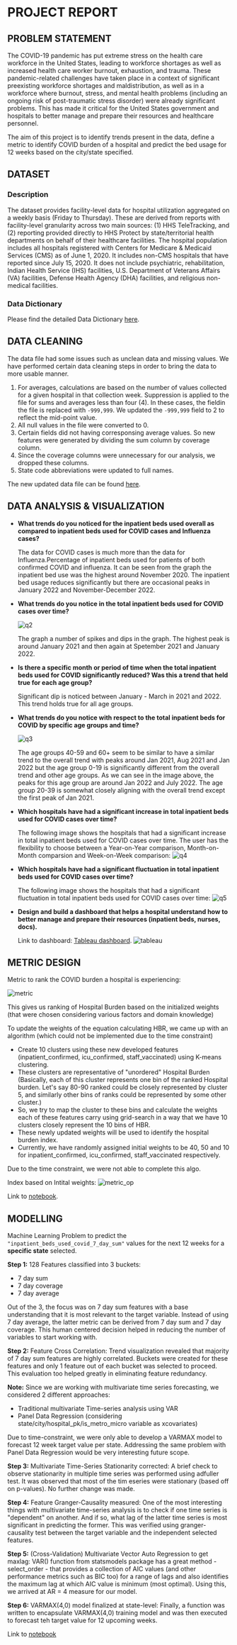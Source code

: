 # PROJECT REPORT

## PROBLEM STATEMENT

The COVID-19 pandemic has put extreme stress on the health care workforce in the United States, leading to workforce shortages as well as increased health care worker burnout, exhaustion, and trauma. These pandemic-related challenges have taken place in a context of significant preexisting workforce shortages and maldistribution, as well as in a workforce where burnout, stress, and mental health problems (including an ongoing risk of post-traumatic stress disorder) were already significant problems. This has made it critical for the United States government and hospitals to better manage and prepare their resources and healthcare personnel. 

The aim of this project is to identify trends present in the data, define a metric to identify COVID burden of a hospital and predict the bed usage for 12 weeks based on the city/state specified.

## DATASET

### Description
The dataset provides facility-level data for hospital utilization aggregated on a weekly basis (Friday to Thursday). These are derived from reports with facility-level granularity across two main sources: (1) HHS TeleTracking, and (2) reporting provided directly to HHS Protect by state/territorial health departments on behalf of their healthcare facilities. The hospital population includes all hospitals registered with Centers for Medicare & Medicaid Services (CMS) as of June 1, 2020. It includes non-CMS hospitals that have reported since July 15, 2020. It does not include psychiatric, rehabilitation, Indian Health Service (IHS) facilities, U.S. Department of Veterans Affairs (VA) facilities, Defense Health Agency (DHA) facilities, and religious non-medical facilities.

### Data Dictionary

Please find the detailed Data Dictionary [here](https://docs.google.com/spreadsheets/d/1A4rVaa1xtjPEzdTpjK58IFEsyH971xoKUanahzRE-i8/edit#gid=0).

## DATA CLEANING

The data file had some issues such as unclean data and missing values. We have performed certain data cleaning steps in order to bring the data to more usable manner.

1. For averages, calculations are based on the number of values collected for a given hospital in that collection week. Suppression is applied to the file for sums and averages less than four (4). In these cases, the fieldin the file is replaced with `-999,999`. We updated the `-999,999` field to 2 to reflect the mid-point value.
2. All null values in the file were converted to 0.
3. Certain fields did not having corresponsing average values. So new features were generated by dividing the sum column by coverage column.
4. Since the coverage columns were unnecessary for our analysis, we dropped these columns.
5. State code abbreviations were updated to full names.

The new updated data file can be found [here](https://github.com/TharunKumarReddy5/optimizers-dubstech-2023/blob/main/data/master_data.csv).

## DATA ANALYSIS & VISUALIZATION

- **What trends do you noticed for the inpatient beds used overall as compared to inpatient beds used for COVID cases and Influenza cases?** 
    
    The data for COVID cases is much more than the data for Influenza.Percentage of inpatient beds used for patients of both confirmed COVID and influenza. It can be seen from the graph the inpatient bed use was the highest around November 2020. The inpatient bed usage reduces significantly but there are occasional peaks in January 2022 and November-December 2022.

- **What trends do you notice in the total inpatient beds used for COVID cases over time?** 
    
    ![q2](https://github.com/TharunKumarReddy5/optimizers-dubstech-2023/blob/main/plots/q2.png?raw=true)
    
    The graph a number of spikes and dips in the graph. The highest peak is around January 2021 and then again at Spetember 2021 and January 2022.

- **Is there a specific month or period of time when the total inpatient beds used for COVID significantly reduced? Was this a trend that held true for each age group?**
    
    Significant dip is noticed between January - March in 2021 and 2022. This trend holds true for all age groups.

- **What trends do you notice with respect to the total inpatient beds for COVID by specific age groups and time?**
    
    ![q3](https://github.com/TharunKumarReddy5/optimizers-dubstech-2023/blob/main/plots/q3.jpg?raw=true)

    The age groups 40-59 and 60+ seem to be similar to have a similar trend to the overall trend with peaks around Jan 2021, Aug 2021 and Jan 2022 but the age group 0-19 is significantly different from the overall trend and other age groups. As we can see in the image above, the peaks for this age group are around Jan 2022 and July 2022. The age group 20-39 is somewhat closely aligning with the overall trend except the first peak of Jan 2021.

- **Which hospitals have had a significant increase in total inpatient beds used for COVID cases over time?**

    The following image shows the hospitals that had a significant increase in total inpatient beds used for COVID cases over time. The user has the flexibility to choose between a Year-on-Year comparison, Month-on-Month comparsion and Week-on-Week comparison:
    ![q4](https://github.com/TharunKumarReddy5/optimizers-dubstech-2023/blob/main/plots/q4.png?raw=true)
    

- **Which hospitals have had a significant fluctuation in total inpatient beds used for COVID cases over time?**

    The following image shows the hospitals that had a significant fluctuation in total inpatient beds used for COVID cases over time: 
    ![q5](https://github.com/TharunKumarReddy5/optimizers-dubstech-2023/blob/main/plots/q5.png?raw=true)
    

- **Design and build a dashboard that helps a hospital understand how to better manage and prepare their resources (inpatient beds, nurses, docs).** 

    Link to dashboard: [Tableau dashboard](https://public.tableau.com/app/profile/tharun.kumar.reddy5213/viz/OptimizersHospitalBedsDashboard/HospitalCapacityAnalysis).
    ![tableau](https://github.com/TharunKumarReddy5/optimizers-dubstech-2023/blob/main/tableau/tableau.jpg?raw=true)


## METRIC DESIGN
Metric to rank the COVID burden a hospital is experiencing:

![metric](https://github.com/TharunKumarReddy5/optimizers-dubstech-2023/blob/main/plots/metric.jpg?raw=true)

This gives us ranking of Hospital Burden based on the initialized weights (that were chosen considering various factors and domain knowledge) 

To update the weights of the equation calculating HBR, we came up with an algorithm (which could not be implemented due to the time constraint)

- Create 10 clusters using these new developed features (inpatient_confirmed, icu_confirmed, staff_vaccinated) using K-means clustering. 
- These clusters are representative of "unordered" Hospital Burden (Basically, each of this cluster represents one bin of the ranked Hospital burden. Let's say 80-90 ranked could be closely represented by cluster 5, and similarly other bins of ranks could be represented by some other cluster.) 
- So, we try to map the cluster to these bins and calculate the weights each of these features carry using grid-search in a way that we have 10 clusters closely represent the 10 bins of HBR. 
- These newly updated weights will be used to identify the hospital burden index.
- Currently, we have randomly assigned initial weights to be 40, 50 and 10 for inpatient_confirmed, icu_confirmed, staff_vaccinated respectively.

Due to the time constraint, we were not able to complete this algo. 

Index based on Intital weights:
![metric_op](https://github.com/TharunKumarReddy5/optimizers-dubstech-2023/blob/main/plots/metric_op.jpg?raw=true)

Link to [notebook]().

## MODELLING
Machine Learning Problem to predict the `"inpatient_beds_used_covid_7_day_sum"` values for the next 12 weeks  for a **specific state** selected.

**Step 1:** 128 Features classified into 3 buckets:

- 7 day sum
- 7 day coverage
- 7 day average

Out of the 3, the focus was on 7 day sum features with a base understanding that it is most relevant to the target variable. Instead of using 7 day average, the latter metric can be derived from 7 day sum and 7 day coverage. This human centered decision helped in reducing the number of variables to start working with.


**Step 2:** Feature Cross Correlation:
Trend visualization revealed that majority of 7 day sum features are highly correlated. Buckets were created for these features and only 1 feature out of each bucket was selected to proceed. This evaluation too helped greatly in eliminating feature redundancy.


**Note:** Since we are working with multivariate time series forecasting, we considered 2 different approaches:
- Traditional multivariate Time-series analysis using VAR
- Panel Data Regression (considering state/city/hospital_pk/is_metro_micro variable as xcovariates)

Due to time-constraint, we were only able to develop a VARMAX model to forecast 12 week target value per state. Addressing the same problem with Panel Data Regression would be very interesting future scope.


**Step 3:** Multivariate Time-Series Stationarity corrected:
A brief check to observe stationarity in multiple time series was performed using adfuller test. It was observed that most of the tim eseries were stationary (based off on p-values). No further change was made.


**Step 4:** Feature Granger-Causality measured:
One of the most interesting things with multivariate time-series analysis is to check if one time series is "dependent" on another. And if so, what lag of the latter time series is most significant in predicting the former. This was verified using granger-causality test between the target variable and the independent selected features.


**Step 5:** (Cross-Validation) Multivariate Vector Auto Regression to get maxlag:
VAR() function from statsmodels package has a great method - select_order - that provides a collection of AIC values (and other performance metrics such as BIC too) for a range of lags and also identifies the maximum lag at which AIC value is minimum (most optimal). Using this, we arrived at AR = 4 measure for our model.


**Step 6:** VARMAX(4,0) model finalized at state-level:
Finally, a function was written to encapsulate VARMAX(4,0) training model and was then executed to forecast teh target value for 12 upcoming weeks.

Link to [notebook](https://github.com/TharunKumarReddy5/optimizers-dubstech-2023/blob/main/models/VARMAX%20Model%20Cross%20Validated.ipynb)